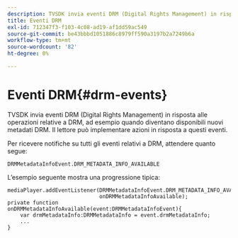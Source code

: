 ```yaml
---
description: TVSDK invia eventi DRM (Digital Rights Management) in risposta alle operazioni relative a DRM, ad esempio quando diventano disponibili nuovi metadati DRM. Il lettore può implementare azioni in risposta a questi eventi.
title: Eventi DRM
exl-id: 712347f3-f103-4c08-ad19-af1dd59ac549
source-git-commit: be43bbbd1051886c8979ff590a3197b2a7249b6a
workflow-type: tm+mt
source-wordcount: '82'
ht-degree: 0%

---
```


# Eventi DRM{#drm-events}

TVSDK invia eventi DRM (Digital Rights Management) in risposta alle operazioni relative a DRM, ad esempio quando diventano disponibili nuovi metadati DRM. Il lettore può implementare azioni in risposta a questi eventi.

Per ricevere notifiche su tutti gli eventi relativi a DRM, attendere quanto segue:

```
DRMMetadataInfoEvent.DRM_METADATA_INFO_AVAILABLE
```

L’esempio seguente mostra una progressione tipica:

```
mediaPlayer.addEventListener(DRMMetadataInfoEvent.DRM_METADATA_INFO_AVAILABLE,  
                             onDRMMetadataInfoAvailable);   
private function onDRMMetadataInfoAvailable(event:DRMMetadataInfoEvent){ 
    var drmMetadataInfo:DRMMetadataInfo = event.drmMetadataInfo; 
    ... 
} 
```
